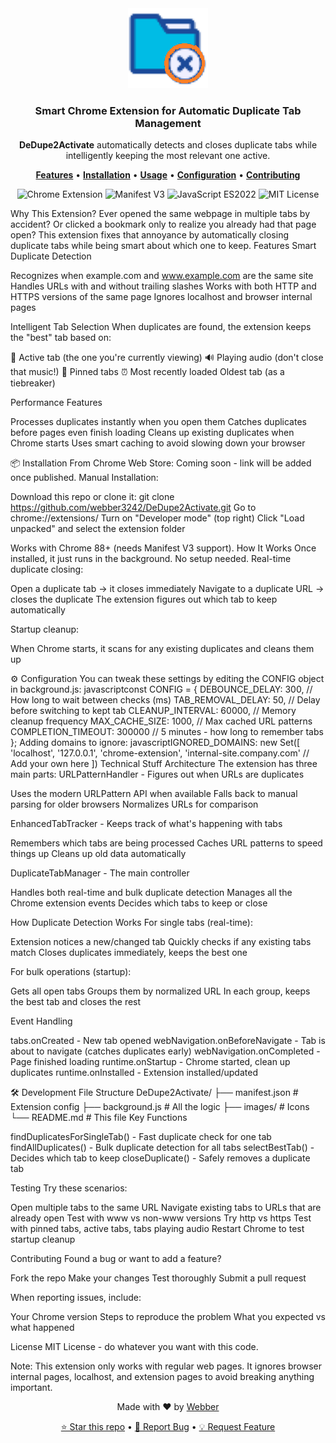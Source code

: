 <div align="center">
  <img src="images/icon128.png" alt="DeDupe2Activate Logo" width="128" height="128">
  <h3>Smart Chrome Extension for Automatic Duplicate Tab Management</h3>
  <p>
    <strong>DeDupe2Activate</strong> automatically detects and closes duplicate tabs while intelligently keeping the most relevant one active.
  </p>
  <p>
    <a href="#features"><strong>Features</strong></a> •
    <a href="#installation"><strong>Installation</strong></a> •
    <a href="#usage"><strong>Usage</strong></a> •
    <a href="#configuration"><strong>Configuration</strong></a> •
    <a href="#contributing"><strong>Contributing</strong></a>
  </p>
  <p>
    <img src="https://img.shields.io/badge/Chrome-Extension-blue?style=flat-square&logo=google-chrome" alt="Chrome Extension">
    <img src="https://img.shields.io/badge/Manifest-V3-green?style=flat-square" alt="Manifest V3">
    <img src="https://img.shields.io/badge/JavaScript-ES2022-yellow?style=flat-square&logo=javascript" alt="JavaScript ES2022">
    <img src="https://img.shields.io/badge/License-MIT-red?style=flat-square" alt="MIT License">
  </p>
</div>

Why This Extension?
Ever opened the same webpage in multiple tabs by accident? Or clicked a bookmark only to realize you already had that page open? This extension fixes that annoyance by automatically closing duplicate tabs while being smart about which one to keep.
Features
Smart Duplicate Detection

Recognizes when example.com and www.example.com are the same site
Handles URLs with and without trailing slashes
Works with both HTTP and HTTPS versions of the same page
Ignores localhost and browser internal pages

Intelligent Tab Selection
When duplicates are found, the extension keeps the "best" tab based on:

🎯 Active tab (the one you're currently viewing)
🔊 Playing audio (don't close that music!)
📌 Pinned tabs
⏰ Most recently loaded
Oldest tab (as a tiebreaker)

Performance Features

Processes duplicates instantly when you open them
Catches duplicates before pages even finish loading
Cleans up existing duplicates when Chrome starts
Uses smart caching to avoid slowing down your browser

📦 Installation
From Chrome Web Store:
Coming soon - link will be added once published.
Manual Installation:

Download this repo or clone it: git clone https://github.com/webber3242/DeDupe2Activate.git
Go to chrome://extensions/
Turn on "Developer mode" (top right)
Click "Load unpacked" and select the extension folder

Works with Chrome 88+ (needs Manifest V3 support).
How It Works
Once installed, it just runs in the background. No setup needed.
Real-time duplicate closing:

Open a duplicate tab → it closes immediately
Navigate to a duplicate URL → closes the duplicate
The extension figures out which tab to keep automatically

Startup cleanup:

When Chrome starts, it scans for any existing duplicates and cleans them up

⚙️ Configuration
You can tweak these settings by editing the CONFIG object in background.js:
javascriptconst CONFIG = {
    DEBOUNCE_DELAY: 300,              // How long to wait between checks (ms)
    TAB_REMOVAL_DELAY: 50,            // Delay before switching to kept tab
    CLEANUP_INTERVAL: 60000,          // Memory cleanup frequency
    MAX_CACHE_SIZE: 1000,             // Max cached URL patterns
    COMPLETION_TIMEOUT: 300000        // 5 minutes - how long to remember tabs
};
Adding domains to ignore:
javascriptIGNORED_DOMAINS: new Set([
    'localhost', 
    '127.0.0.1', 
    'chrome-extension',
    'internal-site.company.com'  // Add your own here
])
Technical Stuff
Architecture
The extension has three main parts:
URLPatternHandler - Figures out when URLs are duplicates

Uses the modern URLPattern API when available
Falls back to manual parsing for older browsers
Normalizes URLs for comparison

EnhancedTabTracker - Keeps track of what's happening with tabs

Remembers which tabs are being processed
Caches URL patterns to speed things up
Cleans up old data automatically

DuplicateTabManager - The main controller

Handles both real-time and bulk duplicate detection
Manages all the Chrome extension events
Decides which tabs to keep or close

How Duplicate Detection Works
For single tabs (real-time):

Extension notices a new/changed tab
Quickly checks if any existing tabs match
Closes duplicates immediately, keeps the best one

For bulk operations (startup):

Gets all open tabs
Groups them by normalized URL
In each group, keeps the best tab and closes the rest

Event Handling

tabs.onCreated - New tab opened
webNavigation.onBeforeNavigate - Tab is about to navigate (catches duplicates early)
webNavigation.onCompleted - Page finished loading
runtime.onStartup - Chrome started, clean up duplicates
runtime.onInstalled - Extension installed/updated

🛠️ Development
File Structure
DeDupe2Activate/
├── manifest.json     # Extension config
├── background.js     # All the logic
├── images/          # Icons
└── README.md        # This file
Key Functions

findDuplicatesForSingleTab() - Fast duplicate check for one tab
findAllDuplicates() - Bulk duplicate detection for all tabs
selectBestTab() - Decides which tab to keep
closeDuplicate() - Safely removes a duplicate tab

Testing
Try these scenarios:

Open multiple tabs to the same URL
Navigate existing tabs to URLs that are already open
Test with www vs non-www versions
Try http vs https
Test with pinned tabs, active tabs, tabs playing audio
Restart Chrome to test startup cleanup

Contributing
Found a bug or want to add a feature?

Fork the repo
Make your changes
Test thoroughly
Submit a pull request

When reporting issues, include:

Your Chrome version
Steps to reproduce the problem
What you expected vs what happened

License
MIT License - do whatever you want with this code.

Note: This extension only works with regular web pages. It ignores browser internal pages, localhost, and extension pages to avoid breaking anything important.
 
<div align="center">
  <p>Made with ❤️ by <a href="https://github.com/webber3242">Webber</a></p>
  <p>
    <a href="https://github.com/webber3242/DeDupe2Activate">⭐ Star this repo</a> •
    <a href="https://github.com/webber3242/DeDupe2Activate/issues">🐛 Report Bug</a> •
    <a href="https://github.com/webber3242/DeDupe2Activate/issues">💡 Request Feature</a>
  </p>
</div>
